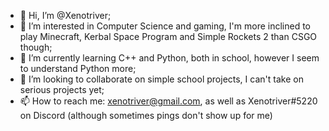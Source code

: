 - 👋 Hi, I’m @Xenotriver;
- 👀 I’m interested in Computer Science and gaming, I'm more inclined to play Minecraft, Kerbal Space Program and Simple Rockets 2 than CSGO though;
- 🌱 I’m currently learning C++ and Python, both in school, however I seem to understand Python more;
- 💞️ I’m looking to collaborate on simple school projects, I can't take on serious projects yet;
- 📫 How to reach me: xenotriver@gmail.com, as well as Xenotriver#5220 on Discord (although sometimes pings don't show up for me)

<!---
Xenotriver/Xenotriver is a ✨ special ✨ repository because its `README.md` (this file) appears on your GitHub profile.
You can click the Preview link to take a look at your changes.
--->
